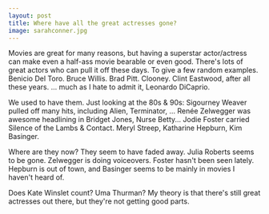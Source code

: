 ```yaml
---
layout: post
title: Where have all the great actresses gone?
image: sarahconner.jpg
---
```



Movies are great for many reasons, but having a superstar actor/actress can make even a half-ass movie bearable or even good. There's lots of great actors who can pull it off these days. To give a few random examples. Benicio Del Toro. Bruce Willis. Brad Pitt. Clooney.&#160;Clint Eastwood, after all these years. ... much as I hate to admit it, Leonardo DiCaprio. 

We used to have them. Just looking at the 80s &amp; 90s: Sigourney Weaver pulled off many hits, including Alien, Terminator, ... Renée Zelwegger was awesome headlining in Bridget Jones, Nurse Betty... Jodie Foster carried Silence of the Lambs &amp; Contact. Meryl Streep, Katharine Hepburn, Kim Basinger.

Where are they now? They seem to have faded away. Julia Roberts seems to be gone. Zelwegger is doing voiceovers. Foster hasn't been seen lately. Hepburn is out of town, and Basinger seems to be mainly in movies I haven't heard of.

Does Kate Winslet count? Uma Thurman? My theory is that there's still great actresses out there, but they're not getting good parts.
